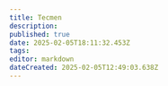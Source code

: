 ```yaml
---
title: Tecmen
description: 
published: true
date: 2025-02-05T18:11:32.453Z
tags: 
editor: markdown
dateCreated: 2025-02-05T12:49:03.638Z
---
```


<html> </html>